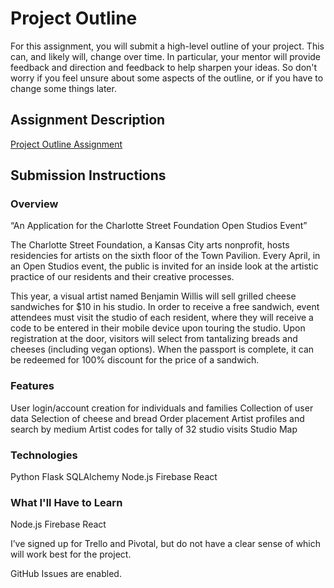 # Project Outline
For this assignment, you will submit a high-level outline of your project. This can, and likely will, change over time. In particular, your mentor will provide feedback and direction and feedback to help sharpen your ideas. So don't worry if you feel unsure about some aspects of the outline, or if you have to change some things later.

## Assignment Description
[Project Outline Assignment](https://education.launchcode.org/liftoff/assignments/project-outline/)

## Submission Instructions




### Overview
“An Application for the Charlotte Street Foundation Open Studios Event”

The Charlotte Street Foundation, a Kansas City arts nonprofit, hosts residencies for artists on the sixth floor of the Town Pavilion. Every April, in an Open Studios event, the public is invited for an inside look at the artistic practice of our residents and their creative processes. 

This year, a visual artist named Benjamin Willis will sell grilled cheese sandwiches for $10 in his studio. In order to receive a free sandwich, event attendees must visit the studio of each resident, where they will receive a code to be entered in their mobile device upon touring the studio. Upon registration at the door, visitors will select from tantalizing breads and cheeses (including vegan options). When the passport is complete, it can be redeemed for 100% discount for the price of a sandwich. 


### Features

User login/account creation for individuals and families
Collection of user data 
Selection of cheese and bread
Order placement
Artist profiles and search by medium
Artist codes for tally of 32 studio visits
Studio Map


### Technologies

Python Flask
SQLAlchemy
Node.js
Firebase
React


### What I'll Have to Learn

Node.js
Firebase
React


I’ve signed up for Trello and Pivotal, but do not have a clear sense of which will work best for the project.

GitHub Issues are enabled. 
